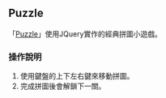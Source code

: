 ## Puzzle
「[Puzzle](https://mrcutejacky.github.io/mcj-puzzle/)」使用JQuery實作的經典拼圖小遊戲。

### 操作說明
1. 使用鍵盤的上下左右鍵來移動拼圖。
2. 完成拼圖後會解鎖下一關。
